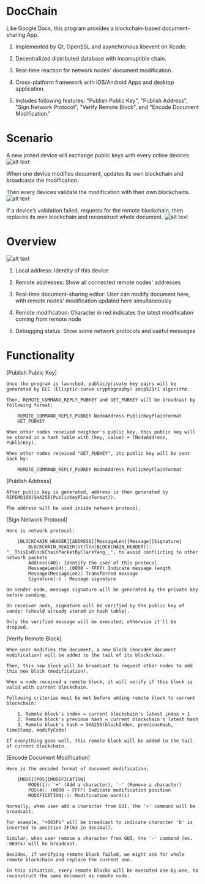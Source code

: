 # DocChain

Like Google Docs, this program provides a blockchain-based document-sharing App.

1. Implemented by Qt, OpenSSL and asynchronous libevent on Xcode.

2. Decentralized distributed database with incorruptible chain.

3. Real-time reaction for network nodes' document modification.

4. Cross-platform framework with iOS/Android Apps and desktop application.

5. Includes following features: "Publish Public Key", "Publish Address", "Sign Network Protocol", "Verify Remote Block", and "Encode Document Modification."

# Scenario
A new joined device will exchange public keys with every online devices.
![alt text](https://user-images.githubusercontent.com/13886288/35181722-338dea42-fe02-11e7-97dc-f1aeb9f69954.png)

When one device modifies document, updates its own blockchain and broadcasts the modification.

Then every devices validate the modification with their own blockchains.
![alt text](https://user-images.githubusercontent.com/13886288/35181646-c85db744-fe00-11e7-8df0-0d1841b7267a.png)

If a device’s validation failed, requests for the remote blockchain, then replaces its own blockchain and reconstruct whole document.
![alt text](https://user-images.githubusercontent.com/13886288/35181648-ca5547a6-fe00-11e7-9a63-e4eca63f9a41.png)


# Overview
![alt text](https://user-images.githubusercontent.com/13886288/35134627-7d159160-fd12-11e7-961b-3b8bda29aab4.png)

1. Local address: Identity of this device

2. Remote addresses: Show all connected remote nodes' addresses

3. Real-time document-sharing editor: User can modify document here, with remote nodes' modification updated here simultaneously

4. Remote modification: Character in red indicates the latest modification coming from remote node

5. Debugging status: Show some network protocols and useful messages

# Functionality

[Publish Public Key]

    Once the program is launched, public/private key pairs will be generated by ECC (Elliptic-curve cryptography) secp521r1 algorithm.

    Then, REMOTE_COMMAND_REPLY_PUBKEY and GET_PUBKEY will be broadcast by following format:

        REMOTE_COMMAND_REPLY_PUBKEY NodeAddress PublicKeyPlainFormat
        GET_PUBKEY

    When other nodes received neighbor's public key, this public key will be stored in a hash table with (key, value) = (NodeAddress, PublicKey).

    When other nodes received "GET_PUBKEY", its public key will be sent back by:
    
        REMOTE_COMMAND_REPLY_PUBKEY NodeAddress PublicKeyPlainFormat

[Publish Address]

    After public key is generated, address is then generated by RIPEMD160(SHA256(PublicKeyPlainFormat)).

    The address will be used inside network protocol.

[Sign Network Protocol]

    Here is network protocol:

        [BLOCKCHAIN_HEADER][ADDRESS][MessageLen][Message][Signature]
            BLOCKCHAIN_HEADER(strlen(BLOCKCHAIN_HEADER)): "__ThisIsBlockChainPacketByClarkYang__", to avoid conflicting to other network packets
            Address(40): Identify the user of this protocol
            MessageLen(4): (0000 ~ FFFF) Indicate message length
            Message(MessageLen): Transferred message
            Signature(-) : Message signature

    On sender node, message signature will be generated by the private key before sending.

    On receiver node, signature will be verified by the public key of sender (should already stored in hash table).
    
    Only the verified message will be executed; otherwise it'll be dropped.

[Verify Remote Block]

    When user modifies the document, a new block (encoded document modification) will be added to the tail of its blockchain.

    Then, this new block will be broadcast to request other nodes to add this new block (modification).

    When a node received a remote block, it will verify if this block is valid with current blockchain.

    Following criterias must be met before adding remote block to current blockchain:

        1. Remote block's index = current blockchain's latest index + 1
        2. Remote block's previous hash = current blockchain's latest hash
        3. Remote block's hash = SHA256(blockIndex, previousHash, timeStamp, modifyCode)

    If everything goes well, this remote block will be added to the tail of current blockchain.

[Encode Document Modification]

    Here is the encoded format of document modification:

        [MODE][POS][MODIFICATION]
            MODE(1): '+' (Add a character), '-' (Remove a character)
            POS(4): (0000 ~ FFFF) Indicate modification position
            MODIFICATION(-): Modification word(s)

    Normally, when user add a character from GUI, the '+' command will be broadcast.

    For example, "+003Fb" will be broadcast to indicate character 'b' is inserted to position 3F(63 in decimal).

    Similar, when user remove a character from GUI, the '-' command (ex. -003Fx) will be broadcast.

    Besides, if verifying remote block failed, we might ask for whole remote blockchain and replace the current one.

    In this situation, every remote blocks will be executed one-by-one, to reconstruct the same document as remote node.

